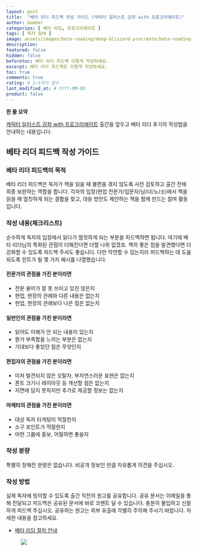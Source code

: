 ```yaml
---
layout: post
title:  "베타 리더 피드백 작성 가이드 (캐릭터 일러스트 강좌 with 프로크리에이트)"
author: bomber
categories: [ 베타 리딩, 프로크리에이트 ]
tags: [ 독자 참여 ]
image: assets/images/beta-reading/deep-blizzard-procreate/beta-reading-feedback-thumbnail.png
description: 
featured: false
hidden: false
beforetoc: 베타 리더 피드백 이렇게 작성하세요.
excerpt: 베타 리더 피드백은 이렇게 작성하세요.
toc: true
comments: true
rating: # 1~5까지 점수
last_modified_at: # YYYY-MM-DD
product: false
---
```



<div class="note">
    <b>한 줄 요약</b>
    <p><a href="https://zzom.io/character-illustration-with-procreate" target="_blank">캐릭터 일러스트 강좌 with 프로크리에이트</a> 출간을 앞두고 베타 리더 후기의 작성법을 안내하는 내용입니다.</p> 
</div>

## 베타 리더 피드백 작성 가이드

### 베타 리더 피드백의 목적

베타 리더 피드백은 독자가 책을 읽을 때 불편을 겪지 않도록 사전 검토하고 출간 전에 최종 보완하는 역할을 합니다.
각자의 입장(현업 전문가/입문자/남/녀/노/소)에서 책을 읽을 때 멈칫하게 되는 결함을 찾고, 대응 방안도 제안하는 책을 함께 만드는 참여 활동입니다.

### 작성 내용(체크리스트)

순수하게 독자의 입장에서 읽다가 멈칫하게 되는 부분을 피드백하면 됩니다. 여기에 베타 리더님의 특화된 관점이 더해진다면 더할 나위 없겠죠. 
책의 좋은 점을 발견했다면 더 강화할 수 있도록 피드백 주셔도 좋습니다.
다만 막연할 수 있는지라 피드백하는 데 도움 되도록 힌트가 될 몇 가지 예시를 나열했습니다.

#### 전문가의 관점을 가진 분이라면
* 전문 용어가 잘 못 쓰이고 있진 않은지
* 현업, 현장의 관례와 다른 내용은 없는지
* 현업, 현장의 관례보다 나은 점은 없는지

#### 일반인의 관점을 가진 분이라면
* 읽어도 이해가 안 되는 내용이 있는지
* 뭔가 부족함을 느끼는 부분은 없는지
* 기대보다 좋았던 점은 무엇인지

#### 편집자의 관점을 가진 분이라면
* 미처 발견되지 않은 오탈자, 부자연스러운 표현은 없는지
* 폰트 크기나 레이아웃 등 개선할 점은 없는지
* 지면에 담지 못하지만 추가로 제공할 정보는 없는지

#### 마케터의 관점을 가진 분이라면
* 대상 독자 타게팅이 적절한지
* 소구 포인트가 적절한지
* 어떤 그룹에 홍보, 어필하면 좋을지

### 작성 분량

특별히 정해진 분량은 없습니다. 비공개 정보인 만큼 자유롭게 의견을 주십시오.

### 작성 방법

실제 독자에 빙의할 수 있도록 출간 직전의 원고를 공유합니다. 공유 문서는 이메일을 통해 전달되고 피드백은 공유된 문서에 바로 코멘트 달 수 있습니다. 충분히 몰입하고 신랄하게 피드백 주십시오. 공유하는 원고는 외부 유출에 각별히 주의해 주시기 바랍니다. 자세한 내용을 참고하세요.

<ul>
    <li><a href="{{ site.baseurl }}/1-beta-reading-process" target="_blank">베타 리딩 절차 안내</a></li>
</ul>

<figure>
<img class="medium" src="{{ site.baseurl }}/assets/images/zzom-banner.jpg" alter="present">
</figure>